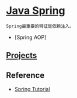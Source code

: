 # [Java Spring](https://spring.io)
```md
Spring最重要的特征是依赖注入。
```
* [Spring AOP]

## [Projects](project/README.md)

## Reference
* [Spring Tutorial](https://howtodoinjava.com/spring-boot-tutorials/)